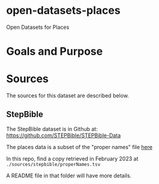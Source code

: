 # open-datasets-places
Open Datasets for Places

# Goals and Purpose


# Sources

The sources for this dataset are described below.

## StepBible

The StepBible dataset is in Github at: 
https://github.com/STEPBible/STEPBible-Data

The places data is a subset of the "proper names" file [here](https://github.com/STEPBible/STEPBible-Data/blob/master/TIPNR%20-%20Translators%20Individualised%20Proper%20Names%20with%20all%20References%20-%20STEPBible.org%20CC%20BY.txt)

In this repo, find a copy retrieved in February 2023 at `./sources/stepbible/properNames.tsv`

A README file in that folder will have more details.
